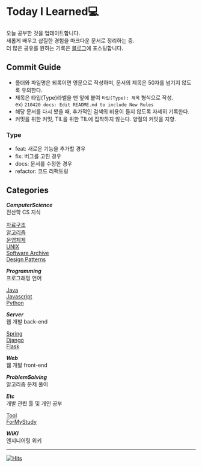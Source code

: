 # Today I Learned💻 
오늘 공부한 것을 업데이트합니다.  
새롭게 배우고 삽질한 경험을 마크다운 문서로 정리하는 중.   
더 많은 공유를 원하는 기록은 [블로그](https://journstory.tistory.com/)에 포스팅합니다.   

## Commit Guide  
- 폴더와 파일명은 되록이면 영문으로 작성하며, 문서의 제목은 50자를 넘기지 않도록 유의한다.    
- 제목은 타입(Type)라벨을 맨 앞에 붙여 `타입(Type): 제목` 형식으로 작성.  
ex) `210420 docs: Edit README.md to include New Rules`  
- 해당 문서를 다시 봤을 때, 추가적인 검색의 비용이 들지 않도록 자세히 기록한다.  
- 커밋을 위한 커밋, TIL을 위한 TIL에 집착하지 않는다. 양질의 커밋을 지향.  
  
### Type  
- feat: 새로운 기능을 추가할 경우  
- fix: 버그를 고친 경우  
- docs: 문서를 수정한 경우  
- refactor: 코드 리팩토링
  
## Categories
**_ComputerScience_**    
전산학 CS 지식   
    
[자료구조](ComputerScience/DataStructure)  
[알고리즘](ComputerScience/Alogorithm)  
[운영체제](ComputerScience/OperatingSystem)  
[UNIX](ComputerScience/UNIX)  
[Software Archive](ComputerScience/SoftwareArchive)    
[Design Patterns](ComputerScience/DesignPatterns)
  
**_Programming_**   
프로그래밍 언어 
    
[Java](Programming/JAVA)       
[Javascript](Programming/JavaScript)    
[Python](Programming/Python)    
  
**_Server_**    
웹 개발 back-end  
    
[Spring](Server/Spring)  
[Django](Server/Django)  
[Flask](Server/Flask)  
  
**_Web_**    
웹 개발 front-end  
    
**_ProblemSolving_**    
알고리즘 문제 풀이  
    
**_Etc_**    
개발 관련 툴 및 개인 공부
   
[Tool](ETC/Tool)    
[ForMyStudy](ETC/ForMyStudy)    
     
**_WIKI_**    
엔지니어링 위키   

---
[![Hits](https://hits.seeyoufarm.com/api/count/incr/badge.svg?url=https%3A%2F%2Fgithub.com%2FJourney-han%2FTIL&count_bg=%2379C83D&title_bg=%23555555&icon=&icon_color=%23E7E7E7&title=hits&edge_flat=false)](https://hits.seeyoufarm.com)                    

